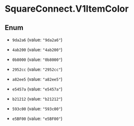 # SquareConnect.V1ItemColor

## Enum


* `9da2a6` (value: `"9da2a6"`)

* `4ab200` (value: `"4ab200"`)

* `0b8000` (value: `"0b8000"`)

* `2952cc` (value: `"2952cc"`)

* `a82ee5` (value: `"a82ee5"`)

* `e5457a` (value: `"e5457a"`)

* `b21212` (value: `"b21212"`)

* `593c00` (value: `"593c00"`)

* `e5BF00` (value: `"e5BF00"`)


